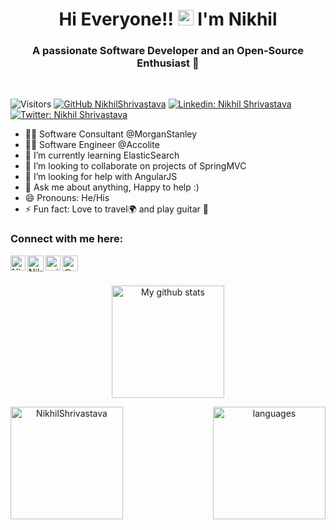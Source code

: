 <h1 align="center">Hi Everyone!! <img src="https://media.giphy.com/media/hvRJCLFzcasrR4ia7z/giphy.gif" width="25px"> I'm Nikhil</h1>
<h3 align="center">A passionate Software Developer and an Open-Source Enthusiast 👦</h3>

<br>

![Visitors](https://visitor-badge.glitch.me/badge?page_id=NikhilShrivastava&left_color=gray&right_color=blue)
[![GitHub NikhilShrivastava](https://img.shields.io/github/followers/NikhilShrivastava?label=follow&style=social)](https://github.com/NikhilShrivastava)
[![Linkedin: Nikhil Shrivastava](https://img.shields.io/badge/-Nikhil%20Shrivastava-blue?style=flat-square&logo=Linkedin&logoColor=white&link=https://www.linkedin.com/in/nikhilshrivastava175/)](https://www.linkedin.com/in/nikhilshrivastava175/)
[![Twitter: Nikhil Shrivastava](https://img.shields.io/twitter/follow/_nickyniks_?style=social)](https://twitter.com/_nickyniks_)


- 👨‍💻 Software Consultant @MorganStanley 
- 👨‍💻 Software Engineer @Accolite
- 🌱 I’m currently learning ElasticSearch
- 👯 I’m looking to collaborate on projects of SpringMVC
- 🤔 I’m looking for help with AngularJS
- 💬 Ask me about anything, Happy to help :)
- 😄 Pronouns: He/His
- ⚡ Fun fact: Love to travel🌍 and play guitar 🎸

### Connect with me here:  


<a href="https://www.linkedin.com/in/nikhilshrivastava175/">
    <img align="left" alt="Nikhil Shrivastava | Linkedin" width="24px" src="https://github.com/TheDudeThatCode/TheDudeThatCode/blob/master/Assets/Linkedin.svg" />
  </a>
   <a href="https://twitter.com/_nickyniks_?lang=en">
    <img align="left" alt="Nikhil Shrivastava | Twitter" width="26px" src="https://github.com/TheDudeThatCode/TheDudeThatCode/blob/master/Assets/Twitter.svg" />
</a> 

  <a href="https://www.instagram.com/_nikhilshrivastava_/">
    <img align="left" alt="_nikhilshrivastava_ | Instagram" width="24px" src="https://github.com/TheDudeThatCode/TheDudeThatCode/blob/master/Assets/Instagram.svg" />
  </a>

<a href="https://medium.com/@nikhilshrivastava175" target="blank"><img align="left" src="https://cdn.jsdelivr.net/npm/simple-icons@3.0.1/icons/medium.svg" alt="@nikhilshrivastava175" height="25" width="25" /></a>     

<br>
<br>


<p align="center">
<img src="https://github-readme-stats.vercel.app/api?username=NikhilShrivastava&show_icons=true&theme=tokyonight" alt="My github stats" height="180"/></p>

<p align="center">
<img align="left" height="180"  src="https://github-readme-streak-stats.herokuapp.com/?user=NikhilShrivastava&theme=tokyonight" alt="NikhilShrivastava"/> </p>

<p align="center">
<img align="right" height= "180" src="https://github-readme-stats.vercel.app/api/top-langs/?username=NikhilShrivastava&layout=compact&theme=tokyonight" alt="languages"/> 
</p>
